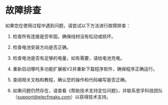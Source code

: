 # 故障排查

如果您在使用过程中遇到问题，请尝试以下方法进行故障排查：

1. 检查所有连接是否牢固，确保线材没有松动或损坏。

2. 检查电池安装方向是否正确。

3. 检查电池是否有足够的电量，如有需要，请给电池充电。

4. 重新启动哪吒多功能扩展板V2并重新下载程序软件，确保程序正确运行。

5. 查阅相关文档和教程，确认您的操作和代码编写是否正确。

6. 如果问题仍然存在，请查看《帮助技术支持定位问题》，并联系恩孚科技团队（[support@elecfreaks.com](https://www.yuque.com/elecfreaks-learn/kd75vl/support@elecfreaks.com)）以获得技术支持。